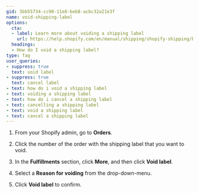 ```yaml
---
gid: 3bb55734-cc90-11e8-beb8-acbc32a21e3f
name: void-shipping-label
options:
  cta:
  - label: Learn more about voiding a shipping label
    url: https://help.shopify.com/en/manual/shipping/shopify-shipping/buy-and-print#void-a-shipping-label
  headings:
  - How do I void a shipping label?
type: faq
user_queries:
- suppress: true
  text: void label
- suppress: true
  text: cancel label
- text: how do i void a shipping label
- text: voiding a shipping label
- text: how do i cancel a shipping label
- text: cancelling a shipping label
- text: void a shipping label
- text: cancel a shipping label
---
```


1. From your Shopify admin, go to **Orders**.

2. Click the number of the order with the shipping label that you want to void.

3. In the **Fulfillments** section, click **More**, and then click **Void label**.

4. Select a **Reason for voiding** from the drop-down-menu.

5. Click **Void label** to confirm.
